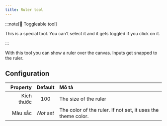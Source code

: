 ```yaml
---
title: Ruler tool
---
```


:::note[🔘 Toggleable tool]

This is a special tool.
You can't select it and it gets toggled if you click on it.

:::

With this tool you can show a ruler over the canvas.
Inputs get snapped to the ruler.

## Configuration

|   Property |  Default  | Mô tả                                                                                        |
| ---------: | :-------: | :------------------------------------------------------------------------------------------- |
| Kích thước |    100    | The size of the ruler                                                                        |
|    Màu sắc | _Not set_ | The color of the ruler. If not set, it uses the theme color. |
